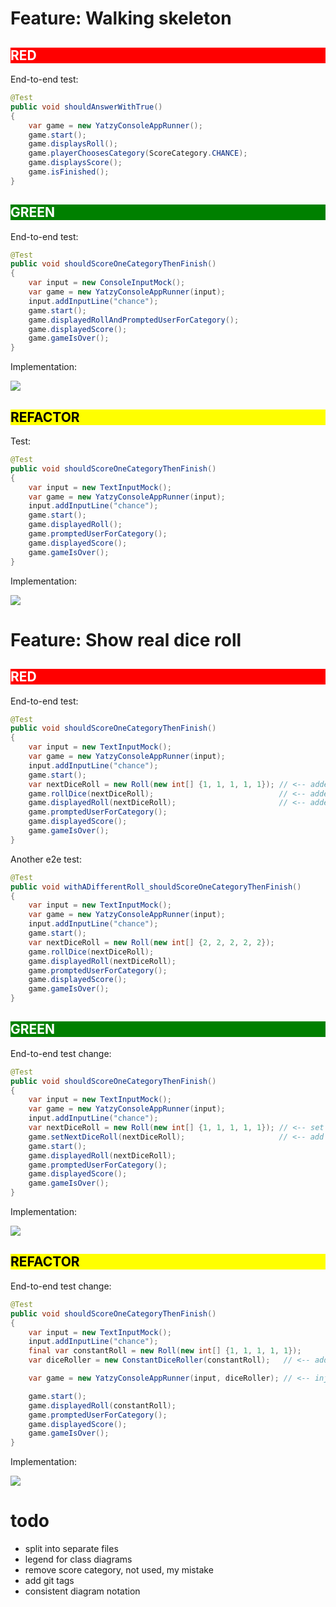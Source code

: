 # Feature: Walking skeleton

<h2 style="color: white; background: red">RED</h2>

End-to-end test:

```java
@Test
public void shouldAnswerWithTrue()
{
    var game = new YatzyConsoleAppRunner();
    game.start();
    game.displaysRoll();
    game.playerChoosesCategory(ScoreCategory.CHANCE);
    game.displaysScore();
    game.isFinished();
}
```

<h2 style="color: white; background: green">GREEN</h2>

End-to-end test:

```java
@Test
public void shouldScoreOneCategoryThenFinish()
{
    var input = new ConsoleInputMock();
    var game = new YatzyConsoleAppRunner(input);
    input.addInputLine("chance");
    game.start();
    game.displayedRollAndPromptedUserForCategory();
    game.displayedScore();
    game.gameIsOver();
}
```

Implementation:

![](./svg/walking_skeleton_green.svg)

<h2 style="color: black; background: yellow">REFACTOR</h2>

Test:

```java
@Test
public void shouldScoreOneCategoryThenFinish()
{
    var input = new TextInputMock();
    var game = new YatzyConsoleAppRunner(input);
    input.addInputLine("chance");
    game.start();
    game.displayedRoll();
    game.promptedUserForCategory();
    game.displayedScore();
    game.gameIsOver();
}
```

Implementation:

![](./svg/walking_skeleton_refactored_diff.svg)

# Feature: Show real dice roll

<h2 style="color: white; background: red">RED</h2>

End-to-end test:

```java
@Test
public void shouldScoreOneCategoryThenFinish()
{
    var input = new TextInputMock();
    var game = new YatzyConsoleAppRunner(input);
    input.addInputLine("chance");
    game.start();
    var nextDiceRoll = new Roll(new int[] {1, 1, 1, 1, 1}); // <-- added
    game.rollDice(nextDiceRoll);                            // <-- added
    game.displayedRoll(nextDiceRoll);                       // <-- added
    game.promptedUserForCategory();
    game.displayedScore();
    game.gameIsOver();
}
```

Another e2e test:

```java
@Test
public void withADifferentRoll_shouldScoreOneCategoryThenFinish()
{
    var input = new TextInputMock();
    var game = new YatzyConsoleAppRunner(input);
    input.addInputLine("chance");
    game.start();
    var nextDiceRoll = new Roll(new int[] {2, 2, 2, 2, 2});
    game.rollDice(nextDiceRoll);
    game.displayedRoll(nextDiceRoll);
    game.promptedUserForCategory();
    game.displayedScore();
    game.gameIsOver();
}
```

<h2 style="color: white; background: green">GREEN</h2>

End-to-end test change:

```java
@Test
public void shouldScoreOneCategoryThenFinish()
{
    var input = new TextInputMock();
    var game = new YatzyConsoleAppRunner(input);
    input.addInputLine("chance");
    var nextDiceRoll = new Roll(new int[] {1, 1, 1, 1, 1}); // <-- set dice roll before game start
    game.setNextDiceRoll(nextDiceRoll);                     // <-- add ability to set dice rolls
    game.start();
    game.displayedRoll(nextDiceRoll);
    game.promptedUserForCategory();
    game.displayedScore();
    game.gameIsOver();
}
```

Implementation:

![](./svg/dice_green.svg)

<h2 style="color: black; background: yellow">REFACTOR</h2>

End-to-end test change:

```java
@Test
public void shouldScoreOneCategoryThenFinish()
{
    var input = new TextInputMock();
    input.addInputLine("chance");
    final var constantRoll = new Roll(new int[] {1, 1, 1, 1, 1});
    var diceRoller = new ConstantDiceRoller(constantRoll);   // <-- add DiceRoller stub

    var game = new YatzyConsoleAppRunner(input, diceRoller); // <-- inject diceRoller instead of setNextDiceRoll

    game.start();
    game.displayedRoll(constantRoll);
    game.promptedUserForCategory();
    game.displayedScore();
    game.gameIsOver();
}
```

Implementation:

![](./svg/dice_refactored.svg)

# todo
- split into separate files
- legend for class diagrams
- remove score category, not used, my mistake
- add git tags
- consistent diagram notation
